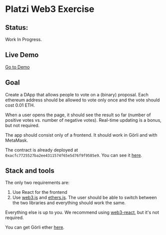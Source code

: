 # Platzi Web3 Exercise
## Status:
Work In Progress.

## Live Demo
[Go to Demo](https://challenge-web3-libs.vercel.app/)

## Goal

Create a DApp that allows people to vote on a (binary) proposal. Each ethereum address should be allowed to vote only once and the vote should cost 0.01 ETH.

When a user opens the page, it should see the result so far (number of positive votes vs. number of negative votes). Real-time updating is a bonus, but not required.

The app should consist only of a frontend. It should work in Görli and with MetaMask.

The contract is already deployed at `0xacfc7725527ba2ee4311574f65e5d76f9f9585e9`. You can see it [here](https://goerli.etherscan.io/address/0xacfc7725527ba2ee4311574f65e5d76f9f9585e9#code).


## Stack and tools

The only two requirements are:
1. Use React for the frontend
2. Use [web3.js](https://web3js.readthedocs.io/) and [ethers.js](https://docs.ethers.io/). The user should be able to switch between the two libraries and everything should work the same.

Everything else is up to you. We recommend using [web3-react](https://github.com/NoahZinsmeister/web3-react), but it's not required.

You can get Görli ether [here](https://faucet.paradigm.xyz/).